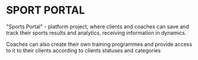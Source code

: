 # SPORT PORTAL

"Sports Portal" - platform project, where clients and coaches can save
and track  their sports results and analytics, receiving information 
in dynamics.

Coaches can also create their own training programmes and provide access
to it to their clients according to clients statuses and categories
